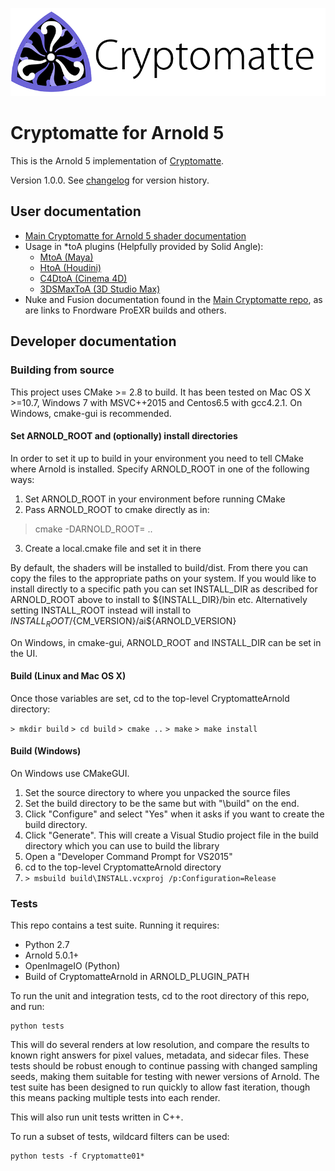 ![Cryptomatte Logo](/docs/header.png)

# Cryptomatte for Arnold 5

This is the Arnold 5 implementation of [Cryptomatte](https://github.com/Psyop/Cryptomatte). 

Version 1.0.0. See [changelog](CHANGELOG.md) for version history. 

## User documentation

* [Main Cryptomatte for Arnold 5 shader documentation](/docs/cryptomatte.md)
* Usage in *toA plugins (Helpfully provided by Solid Angle):
  * [MtoA (Maya)](https://support.solidangle.com/display/A5AFMUG/Cryptomatte)
  * [HtoA (Houdini)](https://support.solidangle.com/display/A5AFHUG/Cryptomatte)
  * [C4DtoA (Cinema 4D)](https://support.solidangle.com/display/A5AFCUG/Cryptomatte)
  * [3DSMaxToA (3D Studio Max)](https://support.solidangle.com/display/A5AF3DSUG/Cryptomatte)
* Nuke and Fusion documentation found in the [Main Cryptomatte repo](https://github.com/Psyop/Cryptomatte), as are links to Fnordware ProEXR builds and others. 

## Developer documentation

### Building from source

This project uses CMake >= 2.8 to build. It has been tested on Mac OS X >=10.7, Windows 7 with MSVC++2015 and Centos6.5 with gcc4.2.1. On Windows, cmake-gui is recommended. 

#### Set ARNOLD_ROOT and (optionally) install directories

In order to set it up to build in your environment you need to tell CMake where Arnold is installed. Specify ARNOLD_ROOT in one of the following ways:
1. Set ARNOLD_ROOT in your environment before running CMake
2. Pass ARNOLD_ROOT to cmake directly as in:
> cmake -DARNOLD_ROOT=<path> ..
3. Create a local.cmake file and set it in there

By default, the shaders will be installed to build/dist. From there you can copy the files to the appropriate paths on your system. If you would like to install directly to a specific path you can set INSTALL_DIR as described for ARNOLD_ROOT above to install to ${INSTALL_DIR}/bin etc. Alternatively setting INSTALL_ROOT instead will install to ${INSTALL_ROOT}/${CM_VERSION}/ai${ARNOLD_VERSION}

On Windows, in cmake-gui, ARNOLD_ROOT and INSTALL_DIR can be set in the UI. 

#### Build (Linux and Mac OS X)

Once those variables are set, cd to the top-level CryptomatteArnold directory:

`> mkdir build`
`> cd build`
`> cmake ..`
`> make`
`> make install`

#### Build (Windows)

On Windows use CMakeGUI. 
1. Set the source directory to where you unpacked the source files
2. Set the build directory to be the same but with "\build" on the end. 
3. Click "Configure" and select "Yes" when it asks if you want to create the build directory.
4. Click "Generate". This will create a Visual Studio project file in the build directory which you can use to build the library
5. Open a "Developer Command Prompt for VS2015"
6. cd to the top-level CryptomatteArnold directory
7. `> msbuild build\INSTALL.vcxproj /p:Configuration=Release`

### Tests

This repo contains a test suite. Running it requires:

* Python 2.7
* Arnold 5.0.1+
* OpenImageIO (Python) 
* Build of CryptomatteArnold in ARNOLD_PLUGIN_PATH

To run the unit and integration tests, cd to the root directory of this repo, and run: 

```
python tests
```

This will do several renders at low resolution, and compare the results to known right answers for
pixel values, metadata, and sidecar files. These tests should be robust enough to continue passing 
with changed sampling seeds, making them suitable for testing with newer versions of Arnold. The 
test suite has been designed to run quickly to allow fast iteration, though this means packing 
multiple tests into each render. 

This will also run unit tests written in C++. 

To run a subset of tests, wildcard filters can be used:

```
python tests -f Cryptomatte01*
```
